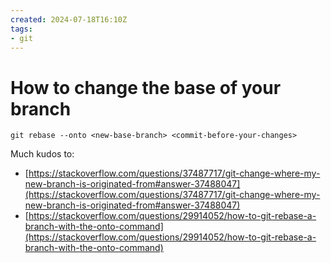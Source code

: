 ```yaml
---
created: 2024-07-18T16:10Z
tags:
- git
---
```

# How to change the base of your branch

`git rebase --onto <new-base-branch> <commit-before-your-changes>`

Much kudos to:
- [https://stackoverflow.com/questions/37487717/git-change-where-my-new-branch-is-originated-from#answer-37488047](https://stackoverflow.com/questions/37487717/git-change-where-my-new-branch-is-originated-from#answer-37488047)
- [https://stackoverflow.com/questions/29914052/how-to-git-rebase-a-branch-with-the-onto-command](https://stackoverflow.com/questions/29914052/how-to-git-rebase-a-branch-with-the-onto-command)
